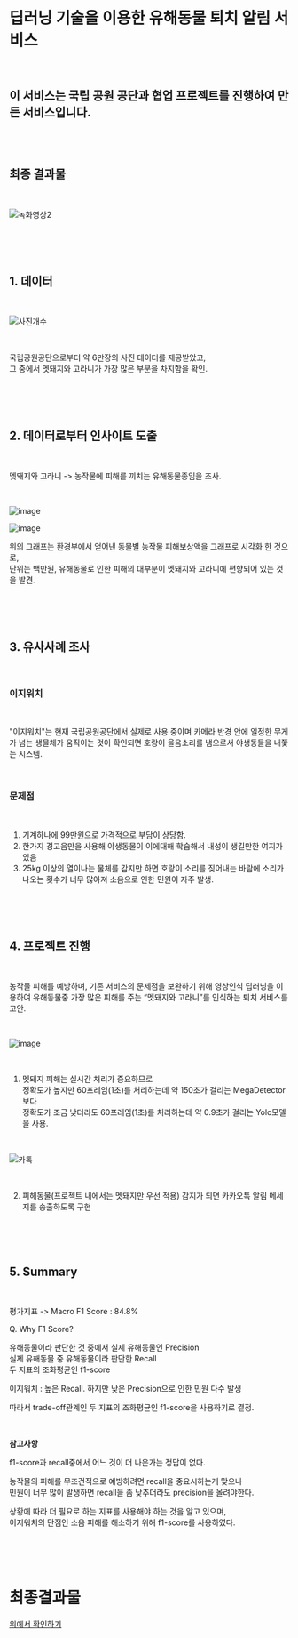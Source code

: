 # **딥러닝 기술을 이용한 유해동물 퇴치 알림  서비스**
<br/>

## __이 서비스는 국립 공원 공단과 협업 프로젝트를 진행하여 만든 서비스입니다.__

<br/><br/>

## 최종 결과물

<br/>

![녹화영상2](https://user-images.githubusercontent.com/86835527/179003224-1beced48-566d-4d08-bf6f-dcead03d5fba.gif)

<br/><br/><br/>

## 1. 데이터

<br/>

![사진개수](https://user-images.githubusercontent.com/86835527/179009760-667f6ed5-0a28-4793-bc4a-d07e4e0be02b.PNG)

<br/>

국립공원공단으로부터 약 6만장의 사진 데이터를 제공받았고,   
그 중에서 멧돼지와 고라니가 가장 많은 부분을 차지함을 확인.

<br/><br/><br/>

## 2. 데이터로부터 인사이트 도출

<br/>

멧돼지와 고라니 -> 농작물에 피해를 끼치는 유해동물종임을 조사.  

<br/>

![image](https://user-images.githubusercontent.com/86611917/175793065-b0c58bc6-4de2-4c05-a2ac-8139d738c12c.png)

![image](https://user-images.githubusercontent.com/86611917/175792831-fd8545de-37ae-4722-bdf6-1c9e994cbd37.png)

위의 그래프는 환경부에서 얻어낸 동물별 농작물 피해보상액을 그래프로 시각화 한 것으로,  
단위는 백만원, 유해동물로 인한 피해의 대부분이 멧돼지와 고라니에 편향되어 있는 것을 발견.

<br/><br/><br/>

## 3. 유사사례 조사

<br/>

### __이지워치__   

<br/>

"이지워치"는 현재 국립공원공단에서 실제로 사용 중이며 카메라 반경 안에 일정한 무게가 넘는 생물체가 움직이는 것이 확인되면 호랑이 울음소리를 냄으로서 야생동물을 내쫓는 시스템.

<br/>

### __문제점__   

<br/>

1. 기계하나에 99만원으로 가격적으로 부담이 상당함.  
2. 한가지 경고음만을 사용해 야생동물이 이에대해 학습해서 내성이 생길만한 여지가 있음
3. 25kg 이상의 열이나는 물체를 감지만 하면 호랑이 소리를 짖어내는 바람에 소리가 나오는 횟수가 너무 많아져 소음으로 인한 민원이 자주 발생.

<br/><br/><br/>

## 4. 프로젝트 진행

<br/>

농작물 피해를 예방하며, 기존 서비스의 문제점을 보완하기 위해 영상인식 딥러닝을 이용하여 유해동물중 가장 많은 피해를 주는 “멧돼지와 고라니”를 인식하는 퇴치 서비스를 고안.

<br/>

![image](https://user-images.githubusercontent.com/86611917/175793241-c6217fe1-9244-4ecc-b33c-7fb664d4a689.png)
 
<br/>

1. 멧돼지 피해는 실시간 처리가 중요하므로  
정확도가 높지만 60프레임(1초)를 처리하는데 약 150초가 걸리는 MegaDetector보다  
정확도가 조금 낮더라도 60프레임(1초)를 처리하는데 약 0.9초가 걸리는 Yolo모델을 사용.

<br/>

![카톡](https://user-images.githubusercontent.com/86835527/179016479-e3c7433c-c0a0-4fac-b4c9-e4d92f08fb4a.PNG)

<br/>

2. 피해동물(프로젝트 내에서는 멧돼지만 우선 적용) 감지가 되면 카카오톡 알림 메세지를 송출하도록 구현

<br/><br/><br/>
 
## 5. Summary

<br/>

평가지표 -> Macro F1 Score : 84.8%

Q. Why F1 Score?  

유해동물이라 판단한 것 중에서 실제 유해동물인 Precision  
실제 유해동물 중 유해동물이라 판단한 Recall  
두 지표의 조화평균인 f1-score

이지워치 : 높은 Recall. 하지만 낮은 Precision으로 인한 민원 다수 발생

따라서 trade-off관계인 두 지표의 조화평균인 f1-score을 사용하기로 결정.

<br/>

__참고사항__  

f1-score과 recall중에서 어느 것이 더 나은가는 정답이 없다.  

농작물의 피해를 무조건적으로 예방하려면 recall을 중요시하는게 맞으나  
민원이 너무 많이 발생하면 recall을 좀 낮추더라도 precision을 올려야한다.

상황에 따라 더 필요로 하는 지표를 사용해야 하는 것을 알고 있으며,  
이지워치의 단점인 소음 피해를 해소하기 위해 f1-score를 사용하였다.

<br/><br/><br/>

# 최종결과물
[위에서 확인하기](#이-서비스는-국립-공원-공단과-협업-프로젝트를-진행하여-만든-서비스입니다)
